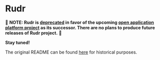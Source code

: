 # Rudr

:rotating_light: **NOTE: Rudr is
[deprecated](https://github.com/oam-dev/rudr/issues/559) in favor of the upcoming [open application platform project](https://github.com/oam-dev/kubevela) as its successor. There are no plans to produce future releases of Rudr project.** :rotating_light:

**Stay tuned!**

The original README can be found [here](./README-old.md) for historical
purposes.
